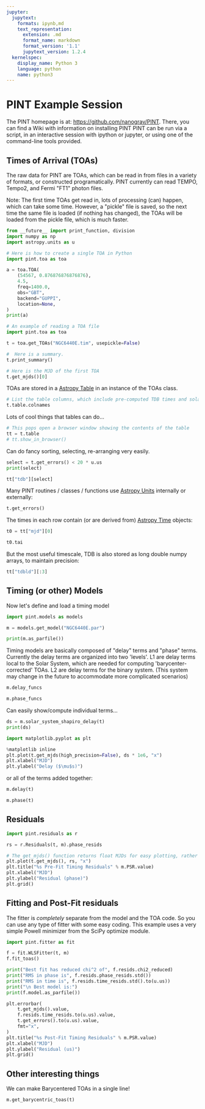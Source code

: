 ```yaml
---
jupyter:
  jupytext:
    formats: ipynb,md
    text_representation:
      extension: .md
      format_name: markdown
      format_version: '1.1'
      jupytext_version: 1.2.4
  kernelspec:
    display_name: Python 3
    language: python
    name: python3
---
```


# PINT Example Session


The PINT homepage is at:  https://github.com/nanograv/PINT.
There, you can find a Wiki with information on installing PINT
PINT can be run via a script, in an interactive session with ipython or jupyter, or using one of the command-line tools provided.


## Times of Arrival (TOAs)


The raw data for PINT are TOAs, which can be read in from files in a variety of formats, or constructed programatically. PINT currently can read TEMPO, Tempo2, and Fermi "FT1" photon files.

Note:  The first time TOAs get read in, lots of processing (can) happen, which can take some time. However, a  "pickle" file is saved, so the next time the same file is loaded (if nothing has changed), the TOAs will be loaded from the pickle file, which is much faster.

```python
from __future__ import print_function, division
import numpy as np
import astropy.units as u
```

```python
# Here is how to create a single TOA in Python
import pint.toa as toa

a = toa.TOA(
    (54567, 0.876876876876876),
    4.5,
    freq=1400.0,
    obs="GBT",
    backend="GUPPI",
    location=None,
)
print(a)
```

```python
# An example of reading a TOA file
import pint.toa as toa

t = toa.get_TOAs("NGC6440E.tim", usepickle=False)
```

```python
#  Here is a summary.
t.print_summary()
```

```python
# Here is the MJD of the first TOA
t.get_mjds()[0]
```

TOAs are stored in a [Astropy Table](https://astropy.readthedocs.org/latest/table/)  in an instance of the TOAs class.

```python
# List the table columns, which include pre-computed TDB times and solar system positions and velocities
t.table.colnames
```

Lots of cool things that tables can do...

```python
# This pops open a browser window showing the contents of the table
tt = t.table
# tt.show_in_browser()
```

Can do fancy sorting, selecting, re-arranging very easily.

```python
select = t.get_errors() < 20 * u.us
print(select)
```

```python
tt["tdb"][select]
```

Many PINT routines / classes / functions use [Astropy Units](https://astropy.readthedocs.org/latest/units/) internally or externally:

```python
t.get_errors()
```

The times in each row contain (or are derived from) [Astropy Time](https://astropy.readthedocs.org/latest/time/) objects:

```python
t0 = tt["mjd"][0]
```

```python
t0.tai
```

But the most useful timescale, TDB is also stored as long double numpy arrays, to maintain precision:

```python
tt["tdbld"][:3]
```

## Timing (or other) Models


Now let's define and load a timing model

```python
import pint.models as models

m = models.get_model("NGC6440E.par")
```

```python
print(m.as_parfile())
```

Timing models are basically composed of "delay" terms and "phase" terms. Currently the delay terms are organized into two 'levels'. L1 are delay terms local to the Solar System, which are needed for computing 'barycenter-corrected' TOAs. L2 are delay terms for the binary system.  (This system may change in the future to accommodate more complicated scenarios)

```python
m.delay_funcs
```

```python
m.phase_funcs
```

Can easily show/compute individual terms...

```python
ds = m.solar_system_shapiro_delay(t)
print(ds)
```

```python
import matplotlib.pyplot as plt

%matplotlib inline
plt.plot(t.get_mjds(high_precision=False), ds * 1e6, "x")
plt.xlabel("MJD")
plt.ylabel("Delay ($\mu$s)")
```

or all of the terms added together:

```python
m.delay(t)
```

```python
m.phase(t)
```

## Residuals

```python
import pint.residuals as r
```

```python
rs = r.Residuals(t, m).phase_resids
```

```python
# The get_mjds() function returns float MJDs for easy plotting, rather than astropy Time objects
plt.plot(t.get_mjds(), rs, "x")
plt.title("%s Pre-Fit Timing Residuals" % m.PSR.value)
plt.xlabel("MJD")
plt.ylabel("Residual (phase)")
plt.grid()
```


## Fitting and Post-Fit residuals


The fitter is *completely* separate from the model and the TOA code.  So you can use any type of fitter with some easy coding.  This example uses a very simple Powell minimizer from the SciPy optimize module.

```python
import pint.fitter as fit

f = fit.WLSFitter(t, m)
f.fit_toas()
```

```python
print("Best fit has reduced chi^2 of", f.resids.chi2_reduced)
print("RMS in phase is", f.resids.phase_resids.std())
print("RMS in time is", f.resids.time_resids.std().to(u.us))
print("\n Best model is:")
print(f.model.as_parfile())
```


```python
plt.errorbar(
    t.get_mjds().value,
    f.resids.time_resids.to(u.us).value,
    t.get_errors().to(u.us).value,
    fmt="x",
)
plt.title("%s Post-Fit Timing Residuals" % m.PSR.value)
plt.xlabel("MJD")
plt.ylabel("Residual (us)")
plt.grid()
```

## Other interesting things


We can make Barycentered TOAs in a single line!

```python
m.get_barycentric_toas(t)
```

```python

```
